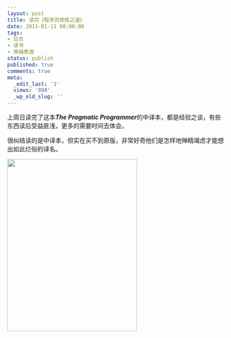 ```yaml
---
layout: post
title: 读完《程序员修炼之道》
date: 2011-01-11 00:00:00
tags:
- 日志
- 读书
- 青梅煮酒
status: publish
published: true
comments: true
meta:
  _edit_last: '1'
  views: '898'
  _wp_old_slug: ''
---
```

上周日读完了这本<strong><em>The Pragmatic Programmer</em></strong>的中译本，都是经验之谈，有些东西读后受益匪浅，更多的需要时间去体会。

很纠结读的是中译本，但实在买不到原版，非常好奇他们是怎样地殚精竭虑才能想出如此烂俗的译名。

<a href="http://picasaweb.google.com/lh/photo/jtr_krg4zxuQ2SjAY6_msw?feat=embedwebsite"><img src="http://lh4.ggpht.com/_ceUJ_lBTHzc/TSxhb6t4awI/AAAAAAAABiQ/YDce_zvQreQ/s400/%E7%A8%8B%E5%BA%8F%E5%91%98%E4%BF%AE%E7%82%BC%E4%B9%8B%E9%81%93_crop1.jpg" height="400" width="302" /></a>
